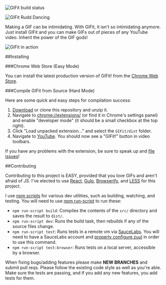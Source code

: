 ![GIFit build status](https://travis-ci.org/Fauntleroy/GIFit.svg?branch=master)

![GIFit Rudd Dancing](https://raw.github.com/fauntleroy/GIFit/master/gifit_rudd_dance.gif)

Making a GIF can be intimidating. With GIFit, it isn't so intimidating anymore. Just install GIFit and you can make GIFs out of pieces of any YouTube video. Inherit the power of the GIF gods!

![GIFit in action](https://raw.github.com/fauntleroy/GIFit/master/screenshot.jpg)

##Installing

###Chrome Web Store (Easy Mode)

You can install the latest production version of GIFit! from the [Chrome Web Store](https://chrome.google.com/webstore/detail/gifit/khoojcphcmgcplkpckkjpdlloooifgec).

###Compile GIFit from Source (Hard Mode)

Here are some quick and easy steps for compilation success:

1. [Download](https://github.com/Fauntleroy/GIFit/archive/master.zip) or clone this repository and unzip it.
2. Navigate to [chrome://extensions/](chrome://extensions/) (or find it in Chrome's settings panel) and enable "developer mode" (it should be a small checkbox at the top right).
3. Click "Load unpacked extension..." and select the `GIFit/dist` folder.
4. Navigate to [YouTube](http://youtube.com). You should now see a "GIFit!" button in video toolbars.

If you have any problems with the extension, be sure to speak up and [file issues](https://github.com/Fauntleroy/GIFit/issues)!

##Contributing

Contributing to this project is EASY, provided that you love GIFs and aren't afraid of JS. I've elected to use [React](http://facebook.github.io/react/), [Gulp](http://gulpjs.com/), [Browserify](http://browserify.org/), and [LESS](http://lesscss.org/) for this project.

I use [npm scripts](https://docs.npmjs.com/misc/scripts) for various dev utilities, such as building, watching, and testing. You will need to use [npm run-script](https://docs.npmjs.com/cli/run-script) to run these:

- `npm run-script build`: Compiles the contents of the `src/` directory and saves the result to `dist/`.
- `npm run-script dev`: Runs the build task, then rebuilds if any of the source files change.
- `npm run-script test`: Runs tests in a remote vm via [SauceLabs](https://saucelabs.com/). You will need to have a SauceLabs account and [properly configure zuul](https://github.com/defunctzombie/zuul/wiki/Cloud-testing) in order to use this command.
- `npm run-script test:browser`: Runs tests on a local server, accessible by a browser.

When fixing bugs/adding features please make **NEW BRANCHES** and submit pull reqs. Please follow the existing code style as well as you're able. Make sure the tests are passing, and if you add any new features, you add tests for them.